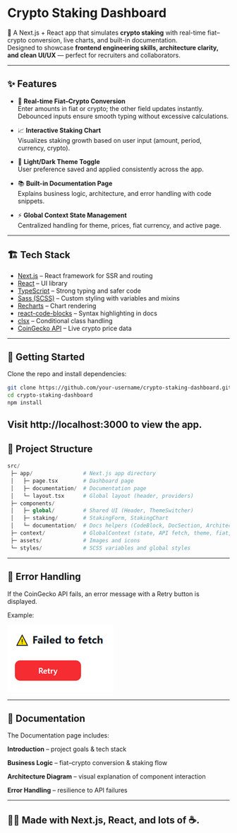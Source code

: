 # Crypto Staking Dashboard

🚀 A Next.js + React app that simulates **crypto staking** with real-time fiat–crypto conversion, live charts, and built-in documentation.  
Designed to showcase **frontend engineering skills, architecture clarity, and clean UI/UX** — perfect for recruiters and collaborators.

---

## ✨ Features

- 🔄 **Real-time Fiat–Crypto Conversion**  
  Enter amounts in fiat or crypto; the other field updates instantly.  
  Debounced inputs ensure smooth typing without excessive calculations.

- 📈 **Interactive Staking Chart**  
  Visualizes staking growth based on user input (amount, period, currency, crypto).

- 🎨 **Light/Dark Theme Toggle**  
  User preference saved and applied consistently across the app.

- 📚 **Built-in Documentation Page**  
  Explains business logic, architecture, and error handling with code snippets.

- ⚡ **Global Context State Management**  
  Centralized handling for theme, prices, fiat currency, and active page.

---

## 🏗️ Tech Stack

- [Next.js](https://nextjs.org/) – React framework for SSR and routing
- [React](https://react.dev/) – UI library
- [TypeScript](https://www.typescriptlang.org/) – Strong typing and safer code
- [Sass (SCSS)](https://sass-lang.com/) – Custom styling with variables and mixins
- [Recharts](https://recharts.org/) – Chart rendering
- [react-code-blocks](https://www.npmjs.com/package/react-code-blocks) – Syntax highlighting in docs
- [clsx](https://www.npmjs.com/package/clsx) – Conditional class handling
- [CoinGecko API](https://www.coingecko.com/en/api) – Live crypto price data

---

## 🚀 Getting Started

Clone the repo and install dependencies:

```bash
git clone https://github.com/your-username/crypto-staking-dashboard.git
cd crypto-staking-dashboard
npm install
```
Visit http://localhost:3000
to view the app.
---

## 📂 Project Structure
```php
src/
 ├─ app/                # Next.js app directory
 │   ├─ page.tsx        # Dashboard page
 │   ├─ documentation/  # Documentation page
 │   └─ layout.tsx      # Global layout (header, providers)
 ├─ components/
 │   ├─ global/         # Shared UI (Header, ThemeSwitcher)
 │   ├─ staking/        # StakingForm, StakingChart
 │   └─ documentation/  # Docs helpers (CodeBlock, DocSection, ArchitectureDiagram)
 ├─ context/            # GlobalContext (state, API fetch, theme, fiat, activePage)
 ├─ assets/             # Images and icons
 └─ styles/             # SCSS variables and global styles
```
---

## 🔧 Error Handling

If the CoinGecko API fails, an error message with a Retry button is displayed.

Example:

<img src="src/assets/images/retryBtn.png" alt="Retry button when there is an error">

---

## 📘 Documentation

The Documentation page includes:

**Introduction** – project goals & tech stack

**Business Logic** – fiat–crypto conversion & staking flow

**Architecture Diagram** – visual explanation of component interaction

**Error Handling** – resilience to API failures

---

## 👨‍💻 Made with Next.js, React, and lots of ☕.